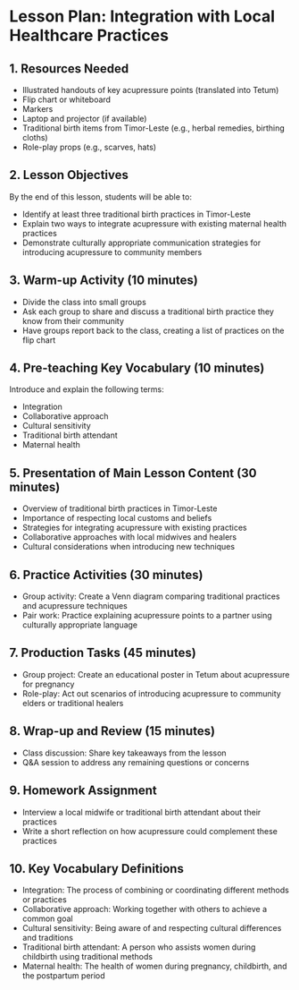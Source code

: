 # Lesson Plan: Integration with Local Healthcare Practices

## 1. Resources Needed

- Illustrated handouts of key acupressure points (translated into Tetum)
- Flip chart or whiteboard
- Markers
- Laptop and projector (if available)
- Traditional birth items from Timor-Leste (e.g., herbal remedies, birthing cloths)
- Role-play props (e.g., scarves, hats)

## 2. Lesson Objectives

By the end of this lesson, students will be able to:
- Identify at least three traditional birth practices in Timor-Leste
- Explain two ways to integrate acupressure with existing maternal health practices
- Demonstrate culturally appropriate communication strategies for introducing acupressure to community members

## 3. Warm-up Activity (10 minutes)

- Divide the class into small groups
- Ask each group to share and discuss a traditional birth practice they know from their community
- Have groups report back to the class, creating a list of practices on the flip chart

## 4. Pre-teaching Key Vocabulary (10 minutes)

Introduce and explain the following terms:
- Integration
- Collaborative approach
- Cultural sensitivity
- Traditional birth attendant
- Maternal health

## 5. Presentation of Main Lesson Content (30 minutes)

- Overview of traditional birth practices in Timor-Leste
- Importance of respecting local customs and beliefs
- Strategies for integrating acupressure with existing practices
- Collaborative approaches with local midwives and healers
- Cultural considerations when introducing new techniques

## 6. Practice Activities (30 minutes)

- Group activity: Create a Venn diagram comparing traditional practices and acupressure techniques
- Pair work: Practice explaining acupressure points to a partner using culturally appropriate language

## 7. Production Tasks (45 minutes)

- Group project: Create an educational poster in Tetum about acupressure for pregnancy
- Role-play: Act out scenarios of introducing acupressure to community elders or traditional healers

## 8. Wrap-up and Review (15 minutes)

- Class discussion: Share key takeaways from the lesson
- Q&A session to address any remaining questions or concerns

## 9. Homework Assignment

- Interview a local midwife or traditional birth attendant about their practices
- Write a short reflection on how acupressure could complement these practices

## 10. Key Vocabulary Definitions

- Integration: The process of combining or coordinating different methods or practices
- Collaborative approach: Working together with others to achieve a common goal
- Cultural sensitivity: Being aware of and respecting cultural differences and traditions
- Traditional birth attendant: A person who assists women during childbirth using traditional methods
- Maternal health: The health of women during pregnancy, childbirth, and the postpartum period